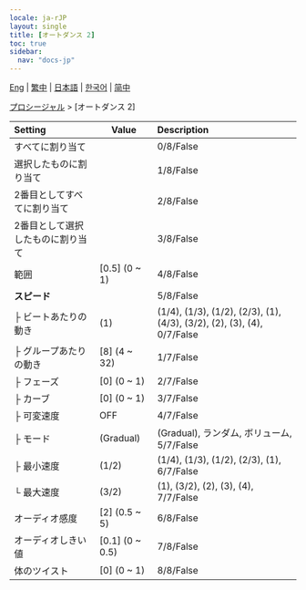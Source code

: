 ```yaml
---
locale: ja-rJP
layout: single
title: [オートダンス 2]
toc: true
sidebar:
  nav: "docs-jp"
---
```

[Eng](/dancexr/menu/2025.4/motion/auto_dance_2) | [繁中](/tw/dancexr/menu/2025.4/motion/auto_dance_2) | [日本語](/jp/dancexr/menu/2025.4/motion/auto_dance_2) | [한국어](/kr/dancexr/menu/2025.4/motion/auto_dance_2) | [简中](/zh/dancexr/menu/2025.4/motion/auto_dance_2)

[プロシージャル](../menu#プロシージャル) > [オートダンス 2]



| Setting | Value | Description |
| :--- | --- | :--- |
| すべてに割り当て || 0/8/False
| 選択したものに割り当て || 1/8/False
| 2番目としてすべてに割り当て || 2/8/False
| 2番目として選択したものに割り当て || 3/8/False
| 範囲 | [0.5] (0 ~ 1) | 4/8/False
| **スピード** | | 5/8/False
| ├ ビートあたりの動き | (1) | (1/4), (1/3), (1/2), (2/3), (1), (4/3), (3/2), (2), (3), (4), 0/7/False
| ├ グループあたりの動き | [8] (4 ~ 32) | 1/7/False
| ├ フェーズ | [0] (0 ~ 1) | 2/7/False
| ├ カーブ | [0] (0 ~ 1) | 3/7/False
| ├ 可変速度 | OFF | 4/7/False
| ├ モード | (Gradual) | (Gradual), ランダム, ボリューム, 5/7/False
| ├ 最小速度 | (1/2) | (1/4), (1/3), (1/2), (2/3), (1), 6/7/False
| └ 最大速度 | (3/2) | (1), (3/2), (2), (3), (4), 7/7/False
| オーディオ感度 | [2] (0.5 ~ 5) | 6/8/False
| オーディオしきい値 | [0.1] (0 ~ 0.5) | 7/8/False
| 体のツイスト | [0] (0 ~ 1) | 8/8/False
